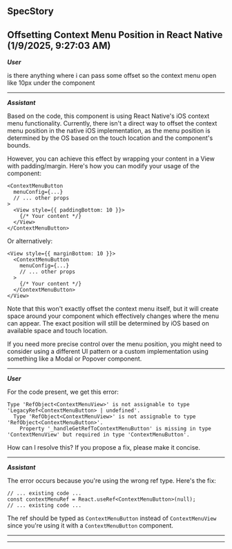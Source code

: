 ## SpecStory

## Offsetting Context Menu Position in React Native (1/9/2025, 9:27:03 AM)

_**User**_

is there anything where i can pass some offset so the context menu open like 10px under the component

---

_**Assistant**_

Based on the code, this component is using React Native's iOS context menu functionality. Currently, there isn't a direct way to offset the context menu position in the native iOS implementation, as the menu position is determined by the OS based on the touch location and the component's bounds.

However, you can achieve this effect by wrapping your content in a View with padding/margin. Here's how you can modify your usage of the component:

```tsx
<ContextMenuButton
  menuConfig={...}
  // ... other props
>
  <View style={{ paddingBottom: 10 }}>
    {/* Your content */}
  </View>
</ContextMenuButton>
```

Or alternatively:

```tsx
<View style={{ marginBottom: 10 }}>
  <ContextMenuButton
    menuConfig={...}
    // ... other props
  >
    {/* Your content */}
  </ContextMenuButton>
</View>
```

Note that this won't exactly offset the context menu itself, but it will create space around your component which effectively changes where the menu can appear. The exact position will still be determined by iOS based on available space and touch location.

If you need more precise control over the menu position, you might need to consider using a different UI pattern or a custom implementation using something like a Modal or Popover component.

---

_**User**_

For the code present, we get this error:
```
Type 'RefObject<ContextMenuView>' is not assignable to type 'LegacyRef<ContextMenuButton> | undefined'.
  Type 'RefObject<ContextMenuView>' is not assignable to type 'RefObject<ContextMenuButton>'.
    Property '_handleGetRefToContextMenuButton' is missing in type 'ContextMenuView' but required in type 'ContextMenuButton'.
```
How can I resolve this? If you propose a fix, please make it concise.

---

_**Assistant**_

The error occurs because you're using the wrong ref type. Here's the fix:

```typescript:features/conversation-list/conversation-list.screen.tsx
// ... existing code ...
const contextMenuRef = React.useRef<ContextMenuButton>(null);
// ... existing code ...
```

The ref should be typed as `ContextMenuButton` instead of `ContextMenuView` since you're using it with a `ContextMenuButton` component.

---



---

